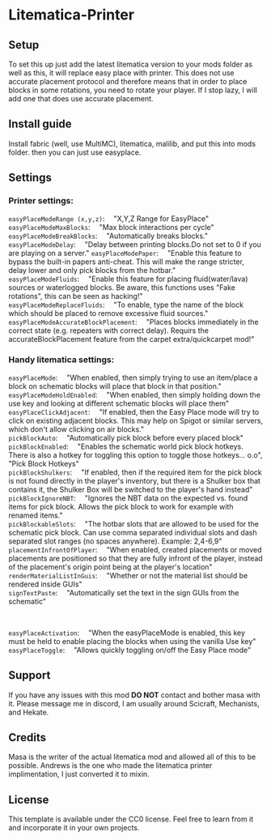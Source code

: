 # Litematica-Printer

## Setup

To set this up just add the latest litematica version to your mods folder as well as this, it will replace easy place with printer. This does not use accurate placement protocol and therefore means that in order to place blocks in some rotations, you need to rotate your player. If I stop lazy, I will add one that does use accurate placement.

## Install guide

Install fabric (well, use MultiMC), litematica, malilib, and put this into mods folder. then you can just use easyplace. 

## Settings

### Printer settings:

`easyPlaceModeRange (x,y,z)`:&emsp;	"X,Y,Z Range for EasyPlace"<br/>
`easyPlaceModeMaxBlocks`:&emsp;		"Max block interactions per cycle"<br/>
`easyPlaceModeBreakBlocks`:&emsp;	"Automatically breaks blocks."<br/>
`easyPlaceModeDelay`:&emsp;			"Delay between printing blocks.Do not set to 0 if you are playing on a server."
`easyPlaceModePaper`:&emsp;			"Enable this feature to bypass the built-in papers anti-cheat. This will make the range stricter, delay lower and only pick blocks from the hotbar."<br/>
`easyPlaceModeFluids`:&emsp;		"Enable this feature for placing fluid(water/lava) sources or waterlogged blocks. Be aware, this functions uses \"Fake rotations\", this can be seen as hacking!"<br/>
`easyPlaceModeReplaceFluids`:&emsp;	"To enable, type the name of the block which should be placed to remove excessive fluid sources."<br/>
`easyPlaceModeAccurateBlockPlacement`:&emsp;	"Places blocks immediately in the correct state (e.g. repeaters with correct delay). Requirs the accurateBlockPlacement feature from the carpet extra/quickcarpet mod!"<br/>


### Handy litematica settings:

`easyPlaceMode`:&emsp;				"When enabled, then simply trying to use an item/place a block on schematic blocks will place that block in that position."<br/>
`easyPlaceModeHoldEnabled`:&emsp;	"When enabled, then simply holding down the use key and looking at different schematic blocks will place them"<br/>
`easyPlaceClickAdjacent`:&emsp;		"If enabled, then the Easy Place mode will try to click on existing adjacent blocks. This may help on Spigot or similar servers, which don't allow clicking on air blocks."<br/>
`pickBlockAuto`:&emsp;				"Automatically pick block before every placed block"<br/>
`pickBlockEnabled`:&emsp;			"Enables the schematic world pick block hotkeys. There is also a hotkey for toggling this option to toggle those hotkeys... o.o", "Pick Block Hotkeys"<br/>
`pickBlockShulkers`:&emsp;			"If enabled, then if the required item for the pick block is not found directly in the player's inventory, but there is a Shulker box that contains it, the Shulker Box will be switched to the player's hand instead"<br/>
`pickBlockIgnoreNBT`:&emsp;			"Ignores the NBT data on the expected vs. found items for pick block. Allows the pick block to work for example with renamed items."<br/>
`pickBlockableSlots`:&emsp;			"The hotbar slots that are allowed to be used for the schematic pick block. Can use comma separated individual slots and dash separated slot ranges (no spaces anywhere). Example: 2,4-6,9"<br/>
`placementInfrontOfPlayer`:&emsp;	"When enabled, created placements or moved placements are positioned so that they are fully infront of the player, instead of the placement's origin point being at the player's location"<br/>
`renderMaterialListInGuis`:&emsp;	"Whether or not the material list should be rendered inside GUIs"<br/>
`signTextPaste`:&emsp;				"Automatically set the text in the sign GUIs from the schematic"<br/>

<br/>

`easyPlaceActivation`:&emsp;		"When the easyPlaceMode is enabled, this key must be held to enable placing the blocks when using the vanilla Use key"<br/>
`easyPlaceToggle`:&emsp;			"Allows quickly toggling on/off the Easy Place mode"<br/>

## Support
If you have any issues with this mod **DO NOT** contact and bother masa with it. Please message me in discord, I am usually around Scicraft, Mechanists, and Hekate. 

## Credits
Masa is the writer of the actual litematica mod and allowed all of this to be possible.
Andrews is the one who made the litematica printer implimentation, I just converted it to mixin.

## License

This template is available under the CC0 license. Feel free to learn from it and incorporate it in your own projects.